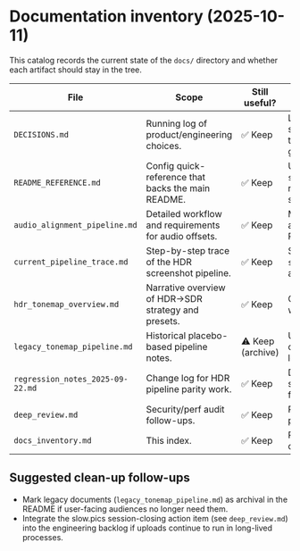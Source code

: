 # Documentation inventory (2025-10-11)

This catalog records the current state of the `docs/` directory
and whether each artifact should stay in the tree.

<!-- markdownlint-disable MD013 -->
| File | Scope | Still useful? | Notes |
| --- | --- | --- | --- |
| `DECISIONS.md` | Running log of product/engineering choices. | ✅ Keep | Latest entries still describe shipped changes (CLI layout, tonemap defaults) and provide governance history. |
| `README_REFERENCE.md` | Config quick-reference that backs the main README. | ✅ Keep | Updated defaults now mirror `src/datatypes.py`; continue revisiting when config schema shifts. |
| `audio_alignment_pipeline.md` | Detailed workflow and requirements for audio offsets. | ✅ Keep | Matches the current code paths and is referenced from the README for advanced setup. |
| `current_pipeline_trace.md` | Step-by-step trace of the HDR screenshot pipeline. | ✅ Keep | Still accurate versus `src/screenshot.py`/`src/vs_core.py`; aids regression debugging. |
| `hdr_tonemap_overview.md` | Narrative overview of HDR→SDR strategy and presets. | ✅ Keep | Complements the pipeline trace with operator-facing guidance. |
| `legacy_tonemap_pipeline.md` | Historical placebo-based pipeline notes. | ⚠️ Keep (archive) | Useful for regression comparisons; tag as archival if the legacy flow is ever dropped. |
| `regression_notes_2025-09-22.md` | Change log for HDR pipeline parity work. | ✅ Keep | Documents why specific safeguards (prop stamping, fallback order) exist. |
| `deep_review.md` | Security/perf audit follow-ups. | ✅ Keep | Refreshed with current findings plus open checklist items. |
| `docs_inventory.md` | This index. | ✅ Keep | Re-run after any major docs purge or reorganization. |
<!-- markdownlint-restore -->

## Suggested clean-up follow-ups

- Mark legacy documents (`legacy_tonemap_pipeline.md`) as archival in the
  README if user-facing audiences no longer need them.
- Integrate the slow.pics session-closing action item (see
  `deep_review.md`) into the engineering backlog if uploads continue to
  run in long-lived processes.
